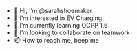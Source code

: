 - 👋 Hi, I’m @sarahshoemaker
- 👀 I’m interested in EV Charging
- 🌱 I’m currently learning OCPP 1.6
- 💞️ I’m looking to collaborate on teamwork
- 📫 How to reach me, beep me

<!---
sarahshoemaker/sarahshoemaker is a ✨ special ✨ repository because its `README.md` (this file) appears on your GitHub profile.
You can click the Preview link to take a look at your changes.
--->
